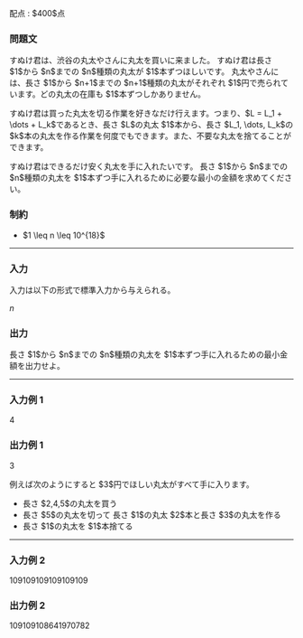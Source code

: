 
<div>

<span>

<span>

<p>
配点 : $400$点
</p>

<div>

<section>

### **問題文**

<p>
すぬけ君は、渋谷の丸太やさんに丸太を買いに来ました。
すぬけ君は長さ $1$から $n$までの $n$種類の丸太が $1$本ずつほしいです。
丸太やさんには、長さ $1$から $n+1$までの $n+1$種類の丸太がそれぞれ $1$円で売られています。どの丸太の在庫も $1$本ずつしかありません。
</p>

<p>
すぬけ君は買った丸太を切る作業を好きなだけ行えます。つまり、$L = L_1 + \dots + L_k$であるとき、長さ $L$の丸太 $1$本から、長さ $L_1, \dots, L_k$の $k$本の丸太を作る作業を何度でもできます。また、不要な丸太を捨てることができます。
</p>

<p>
すぬけ君はできるだけ安く丸太を手に入れたいです。
長さ $1$から $n$までの $n$種類の丸太を $1$本ずつ手に入れるために必要な最小の金額を求めてください。
</p>

</section>

</div>

<div>

<section>

### **制約**

<ul>

<li>
$1 \leq n \leq 10^{18}$
</li>

</ul>

</section>

</div>

---

<div>

<div>

<section>

### **入力**

<p>
入力は以下の形式で標準入力から与えられる。
</p>

<div>

$n$
</div>

</section>

</div>

<div>

<section>

### **出力**

<p>
長さ $1$から $n$までの $n$種類の丸太を $1$本ずつ手に入れるための最小金額を出力せよ。
</p>

</section>

</div>

</div>

---

<div>

<section>

### **入力例 1**

<div>

4

</div>

</section>

</div>

<div>

<section>

### **出力例 1**

<div>

3

</div>

<p>
例えば次のようにすると $3$円でほしい丸太がすべて手に入ります。
</p>

<ul>

<li>
長さ $2,4,5$の丸太を買う
</li>

<li>
長さ $5$の丸太を切って 長さ $1$の丸太 $2$本と長さ $3$の丸太を作る
</li>

<li>
長さ $1$の丸太を $1$本捨てる
</li>

</ul>

</section>

</div>

---

<div>

<section>

### **入力例 2**

<div>

109109109109109109

</div>

</section>

</div>

<div>

<section>

### **出力例 2**

<div>

109109108641970782

</div>

</section>

</div>

</span>

</span>

</div>
